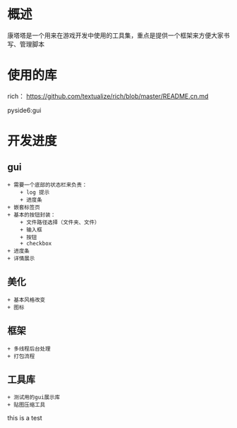 <!--
 * @Descripttion: 
 * @version: 
 * @Author: JBFace
 * @Date: 2023-06-01 17:54:37
 * @LastEditors: JBFace
 * @LastEditTime: 2023-06-12 22:41:45
-->
# 概述

康塔塔是一个用来在游戏开发中使用的工具集，重点是提供一个框架来方便大家书写、管理脚本

# 使用的库

rich： <https://github.com/textualize/rich/blob/master/README.cn.md>

pyside6:gui

# 开发进度

## gui

    + 需要一个底部的状态栏来负责：
        + log 提示
        + 进度条
    + 嵌套标签页
    + 基本的按钮封装：
        + 文件路径选择（文件夹、文件）
        + 输入框
        + 按钮
        + checkbox
    + 进度条
    + 详情展示

## 美化

    + 基本风格改变
    + 图标

## 框架

    + 多线程后台处理
    + 打包流程

## 工具库

    + 测试用的gui展示库
    + 贴图压缩工具

this  is  a   test
